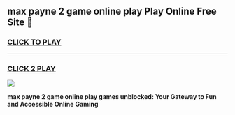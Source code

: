 
## max payne 2 game online play Play Online Free Site 👋
<h3>
<a href="https://download.freeplayer.one?title=max_payne_2_game_online_play&ref=21F">CLICK TO PLAY</a></h3>
<hr>

<h3>
<a href="https://download.freeplayer.one?title=max_payne_2_game_online_play&ref=21F">CLICK 2 PLAY</a>
  
</h3>

<a href="https://download.freeplayer.one?title=max_payne_2_game_online_play&ref=21F"><img src="https://cdnb.artstation.com/p/assets/images/images/032/539/853/original/anto-thomas-button-gif.gif"></a>


**max payne 2 game online play games unblocked: Your Gateway to Fun and Accessible Online Gaming**
